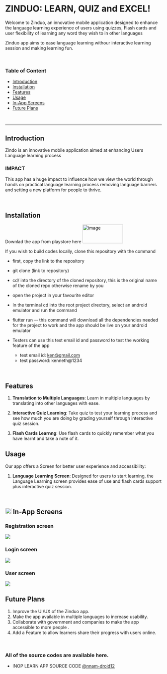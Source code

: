 # ZINDUO: LEARN, QUIZ and EXCEL!

<!-- <img alt="image" src="./dev_assets/2023_solutionchallenge_blogheader_1920x1080.png"> -->


Welcome to Zinduo, an innovative mobile application designed to enhance the language learning experience of users using quizzes, Flash cards and user flexibility of learning any word they wish to in other languages

Zinduo app aims to ease language learning withour interactive learning session and making learning fun.

</br>

### Table of Content

- [Introduction](#introduction)
- [Installation](#install)
- [Features](#features)
- [Usage](#usage)
- [In-App Screens](#in-app)
- [Future Plans](#future-plans)

</br>

------

<a name="introduction"></a>
##  Introduction

Zindo is an innovative mobile application aimed at enhancing Users Language learning process

### IMPACT

This app has a huge impact to influence how we view the world through hands on practical language learning process removing language barriers and setting a new platform for people to thrive.

</br>

<a name="install"></a>
## Installation

Downlad the app from playstore here [<img width="130" height="60" alt="image" src="./dev_assets/playstore-image2.png">](https://play.google.com/store/apps/details?id=com.nnatech.inop_learn)

If you wish to build codes locally, clone this repository with the command
- first, copy the link to the repository
- git clone (link to repository)
- cd/ into the directory of the cloned repository, this is the original name of the cloned repo otherwise rename by you
- open the project in your favourite editor
- In the terminal cd into the root project directory, select an android emulator and run the command
- flutter run -- this command will download all the dependencies needed for the project to work and the app should be live on your android emulator

- Testers can use this test email id and password to test the working feature of the app
  - test email id: ken@gmail.com
  - test password: kenneth@1234
</br>

<a name="features"></a>
## Features

1. **Translation to Multiple Languages**: Learn in multiple languages by translating into other languages with ease.

2. **Interactive Quiz Learning**: Take quiz to test your learning process and see how much you are doing by grading yourself through interactive quiz session.

3. **Flash Cards Learnng**: Use flash cards to quickly remember what you have learnt and take a note of it.


<a name="usage"></a>
##  Usage

Our app offers a Screen for better user experience and accessibility:

1. **Language Learning Screen**: Designed for users to start learning, the Language Learning screen provides ease of use and flash cards support plus interactive quiz session.


</br>

<a name="in-app"></a>
## <img width="20" alt="image" src="./dev_assets/logo_size.png"> In-App Screens

### Registration screen
<img src="./dev_assets/zinduo-register.png">

### Login screen
<img src="./dev_assets/zinduo-login.png">

### User screen
<img src="./dev_assets/zinduo-home.png">

</br>

<a name="future-plans"></a>
## Future Plans

1. Improve the UI/UX of the Zinduo app.
2. Make the app available in multiple languages to increase usability.
3. Collaborate with government and companies to make the app accessible to more people .
4. Add a Feature to allow learners share their progress with users online.


</br>

### All of the source codes are available here.

- INOP LEARN APP SOURCE CODE [@nnam-droid12](https://github.com/nnam-droid12/zinduo)

</br>